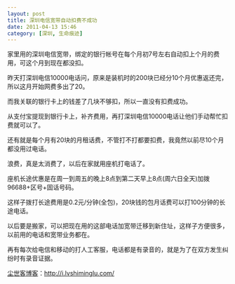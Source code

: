 ```yaml
---
layout: post
title: 深圳电信宽带自动扣费不成功
date: 2011-04-13 15:46
category: [深圳, 生命痕迹]
---
```

家里用的深圳电信宽带，绑定的银行帐号在每个月初7号左右自动扣上个月的费用，可这个月到现在都没扣。

昨天打深圳电信10000电话问，原来是装机时的200块已经分10个月优惠返还完，所以这月开始网费多出了20。

而我关联的银行卡上的钱差了几块不够扣，所以一直没有扣费成功。

从支付宝提现到银行卡上，补齐费用，再打深圳电信10000电话让他们手动帮忙扣费就可以了。

还有就是每个月有20块的月租话费，不管打不打都要扣费，我竟然以前尽10个月都没用过电话。

浪费，真是太消费了，以后在家就用座机打电话了。

座机长途优惠是在周一到周五的晚上8点到第二天早上8点(周六日全天)加拨96688+区号+固话号码。

这样子拨打长途费用是0.2元/分钟(全包)，20块钱的包月话费可以打100分钟的长途电话。

以后要是搬家，可以把现在用的这部电话加宽带迁移到新住址，这样子方便很多，以前用的电话和宽带业务都在。

再有每次给电信和移动的打人工客服，电话都是有录音的，就是为了在双方发生纠纷时有录音证据。

<a href="http://i.lvshiminglu.com/">尘世客博客</a>：<a href="http://i.lvshiminglu.com/">http://i.lvshiminglu.com/</a>

